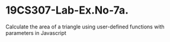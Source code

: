 # 19CS307-Lab-Ex.No-7a.
Calculate the area of a triangle using user-defined functions with parameters in Javascript
